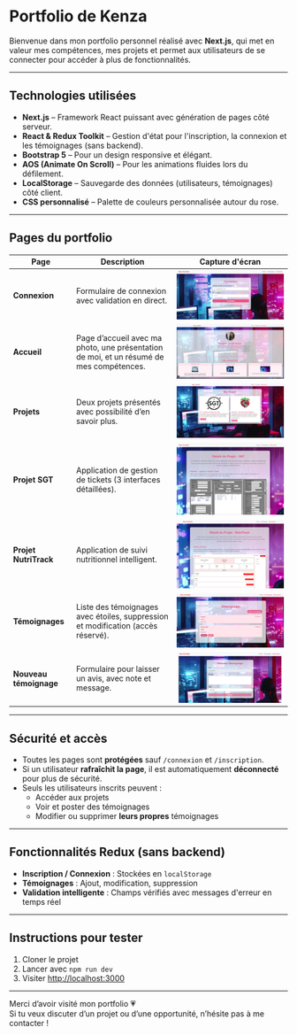 #  Portfolio de Kenza

Bienvenue dans mon portfolio personnel réalisé avec **Next.js**, qui met en valeur mes compétences, mes projets et permet aux utilisateurs de se connecter pour accéder à plus de fonctionnalités.

---

##  Technologies utilisées

- **Next.js** – Framework React puissant avec génération de pages côté serveur.
- **React & Redux Toolkit** – Gestion d'état pour l'inscription, la connexion et les témoignages (sans backend).
- **Bootstrap 5** – Pour un design responsive et élégant.
- **AOS (Animate On Scroll)** – Pour les animations fluides lors du défilement.
- **LocalStorage** – Sauvegarde des données (utilisateurs, témoignages) côté client.
- **CSS personnalisé** – Palette de couleurs personnalisée autour du rose.

---

##  Pages du portfolio

| Page | Description | Capture d'écran |
|------|-------------|-----------------|
| **Connexion** | Formulaire de connexion avec validation en direct. | ![Connexion](public/connexion.png) |
| **Accueil** | Page d’accueil avec ma photo, une présentation de moi, et un résumé de mes compétences. | ![Accueil](public/homepage.png) |
| **Projets** | Deux projets présentés avec possibilité d’en savoir plus. | ![Projets](public/projets.png) |
| **Projet SGT** | Application de gestion de tickets (3 interfaces détaillées). | ![SGT](public/sgt.png) |
| **Projet NutriTrack** | Application de suivi nutritionnel intelligent. | ![NutriTrack](public/nutritrack.png) |
| **Témoignages** | Liste des témoignages avec étoiles, suppression et modification (accès réservé). | ![Témoignages](public/temoignages.png) |
| **Nouveau témoignage** | Formulaire pour laisser un avis, avec note et message. | ![Nouveau Témoignage](public/nouveautemoignage.png) |

---

##  Sécurité et accès

- Toutes les pages sont **protégées** sauf `/connexion` et `/inscription`.
- Si un utilisateur **rafraîchit la page**, il est automatiquement **déconnecté** pour plus de sécurité.
- Seuls les utilisateurs inscrits peuvent :
  - Accéder aux projets
  - Voir et poster des témoignages
  - Modifier ou supprimer **leurs propres** témoignages

---

##  Fonctionnalités Redux (sans backend)

-  **Inscription / Connexion** : Stockées en `localStorage`
- **Témoignages** : Ajout, modification, suppression
-  **Validation intelligente** : Champs vérifiés avec messages d'erreur en temps réel

---

##  Instructions pour tester

1. Cloner le projet
2. Lancer avec `npm run dev`
3. Visiter [http://localhost:3000](http://localhost:3000)

---

Merci d’avoir visité mon portfolio 💗  
Si tu veux discuter d’un projet ou d’une opportunité, n’hésite pas à me contacter !
